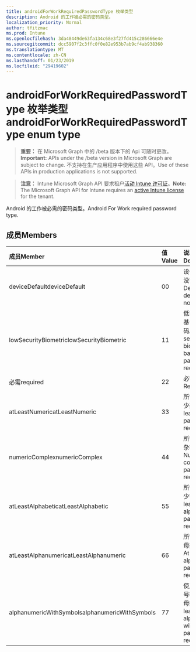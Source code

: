 ```yaml
---
title: androidForWorkRequiredPasswordType 枚举类型
description: Android 的工作被必需的密码类型。
localization_priority: Normal
author: tfitzmac
ms.prod: Intune
ms.openlocfilehash: 3da48449de63fa134c68e3f27fd415c286666e4e
ms.sourcegitcommit: dcc5907f2c3ffc0f0e82e953b7ab9cf4ab938360
ms.translationtype: MT
ms.contentlocale: zh-CN
ms.lasthandoff: 01/23/2019
ms.locfileid: "29419602"
---
```

# <a name="androidforworkrequiredpasswordtype-enum-type"></a><span data-ttu-id="c0ede-103">androidForWorkRequiredPasswordType 枚举类型</span><span class="sxs-lookup"><span data-stu-id="c0ede-103">androidForWorkRequiredPasswordType enum type</span></span>

> <span data-ttu-id="c0ede-104">**重要：** 在 Microsoft Graph 中的 /beta 版本下的 Api 可随时更改。</span><span class="sxs-lookup"><span data-stu-id="c0ede-104">**Important:** APIs under the /beta version in Microsoft Graph are subject to change.</span></span> <span data-ttu-id="c0ede-105">不支持在生产应用程序中使用这些 API。</span><span class="sxs-lookup"><span data-stu-id="c0ede-105">Use of these APIs in production applications is not supported.</span></span>

> <span data-ttu-id="c0ede-106">**注意：** Intune Microsoft Graph API 要求租户[活动 Intune 许可证](https://go.microsoft.com/fwlink/?linkid=839381)。</span><span class="sxs-lookup"><span data-stu-id="c0ede-106">**Note:** The Microsoft Graph API for Intune requires an [active Intune license](https://go.microsoft.com/fwlink/?linkid=839381) for the tenant.</span></span>

<span data-ttu-id="c0ede-107">Android 的工作被必需的密码类型。</span><span class="sxs-lookup"><span data-stu-id="c0ede-107">Android For Work required password type.</span></span>

## <a name="members"></a><span data-ttu-id="c0ede-108">成员</span><span class="sxs-lookup"><span data-stu-id="c0ede-108">Members</span></span>
|<span data-ttu-id="c0ede-109">成员</span><span class="sxs-lookup"><span data-stu-id="c0ede-109">Member</span></span>|<span data-ttu-id="c0ede-110">值</span><span class="sxs-lookup"><span data-stu-id="c0ede-110">Value</span></span>|<span data-ttu-id="c0ede-111">说明</span><span class="sxs-lookup"><span data-stu-id="c0ede-111">Description</span></span>|
|:---|:---|:---|
|<span data-ttu-id="c0ede-112">deviceDefault</span><span class="sxs-lookup"><span data-stu-id="c0ede-112">deviceDefault</span></span>|<span data-ttu-id="c0ede-113">0</span><span class="sxs-lookup"><span data-stu-id="c0ede-113">0</span></span>|<span data-ttu-id="c0ede-114">设备默认值，没有用途。</span><span class="sxs-lookup"><span data-stu-id="c0ede-114">Device default value, no intent.</span></span>|
|<span data-ttu-id="c0ede-115">lowSecurityBiometric</span><span class="sxs-lookup"><span data-stu-id="c0ede-115">lowSecurityBiometric</span></span>|<span data-ttu-id="c0ede-116">1</span><span class="sxs-lookup"><span data-stu-id="c0ede-116">1</span></span>|<span data-ttu-id="c0ede-117">低安全性生物基于所需的密码。</span><span class="sxs-lookup"><span data-stu-id="c0ede-117">Low security biometrics based password required.</span></span>|
|<span data-ttu-id="c0ede-118">必需</span><span class="sxs-lookup"><span data-stu-id="c0ede-118">required</span></span>|<span data-ttu-id="c0ede-119">2</span><span class="sxs-lookup"><span data-stu-id="c0ede-119">2</span></span>|<span data-ttu-id="c0ede-120">必需项。</span><span class="sxs-lookup"><span data-stu-id="c0ede-120">Required.</span></span>|
|<span data-ttu-id="c0ede-121">atLeastNumeric</span><span class="sxs-lookup"><span data-stu-id="c0ede-121">atLeastNumeric</span></span>|<span data-ttu-id="c0ede-122">3</span><span class="sxs-lookup"><span data-stu-id="c0ede-122">3</span></span>|<span data-ttu-id="c0ede-123">所需的密码至少数值。</span><span class="sxs-lookup"><span data-stu-id="c0ede-123">At least numeric password required.</span></span>|
|<span data-ttu-id="c0ede-124">numericComplex</span><span class="sxs-lookup"><span data-stu-id="c0ede-124">numericComplex</span></span>|<span data-ttu-id="c0ede-125">4</span><span class="sxs-lookup"><span data-stu-id="c0ede-125">4</span></span>|<span data-ttu-id="c0ede-126">所需的数字复杂密码。</span><span class="sxs-lookup"><span data-stu-id="c0ede-126">Numeric complex password required.</span></span>|
|<span data-ttu-id="c0ede-127">atLeastAlphabetic</span><span class="sxs-lookup"><span data-stu-id="c0ede-127">atLeastAlphabetic</span></span>|<span data-ttu-id="c0ede-128">5</span><span class="sxs-lookup"><span data-stu-id="c0ede-128">5</span></span>|<span data-ttu-id="c0ede-129">所需的密码至少字母。</span><span class="sxs-lookup"><span data-stu-id="c0ede-129">At least alphabetic password required.</span></span>|
|<span data-ttu-id="c0ede-130">atLeastAlphanumeric</span><span class="sxs-lookup"><span data-stu-id="c0ede-130">atLeastAlphanumeric</span></span>|<span data-ttu-id="c0ede-131">6</span><span class="sxs-lookup"><span data-stu-id="c0ede-131">6</span></span>|<span data-ttu-id="c0ede-132">所需的至少字母数字密码。</span><span class="sxs-lookup"><span data-stu-id="c0ede-132">At least alphanumeric password required.</span></span>|
|<span data-ttu-id="c0ede-133">alphanumericWithSymbols</span><span class="sxs-lookup"><span data-stu-id="c0ede-133">alphanumericWithSymbols</span></span>|<span data-ttu-id="c0ede-134">7</span><span class="sxs-lookup"><span data-stu-id="c0ede-134">7</span></span>|<span data-ttu-id="c0ede-135">使用所需的符号密码至少字母数字。</span><span class="sxs-lookup"><span data-stu-id="c0ede-135">At least alphanumeric with symbols password required.</span></span>|




